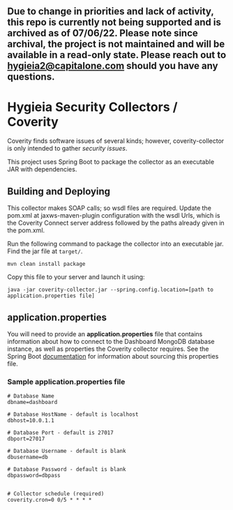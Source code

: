## Due to change in priorities and lack of activity, this repo is currently not being supported and is archived as of 07/06/22. Please note since archival, the project is not maintained and will be available in a read-only state. Please reach out to hygieia2@capitalone.com should you have any questions.
# Hygieia Security Collectors / Coverity

Coverity finds software issues of several kinds; however, coverity-collector is only intended to gather _security issues_.

This project uses Spring Boot to package the collector as an executable JAR with dependencies.

## Building and Deploying

This collector makes SOAP calls; so wsdl files are required. Update the pom.xml at jaxws-maven-plugin configuration with the wsdl Urls, which is the Coverity Connect server address followed by the paths already given in the pom.xml.

Run the following command to package the collector into an executable jar. Find the jar file at `target/`.
```
mvn clean install package
```

Copy this file to your server and launch it using:
```
java -jar coverity-collector.jar --spring.config.location=[path to application.properties file]
```

## application.properties

You will need to provide an **application.properties** file that contains information about how to connect to the Dashboard MongoDB database instance, as well as properties the Coverity collector requires. See the Spring Boot [documentation](http://docs.spring.io/spring-boot/docs/current-SNAPSHOT/reference/htmlsingle/#boot-features-external-config-application-property-files) for information about sourcing this properties file.

### Sample application.properties file

```properties
# Database Name
dbname=dashboard

# Database HostName - default is localhost
dbhost=10.0.1.1

# Database Port - default is 27017
dbport=27017

# Database Username - default is blank
dbusername=db

# Database Password - default is blank
dbpassword=dbpass


# Collector schedule (required)
coverity.cron=0 0/5 * * * *
```
